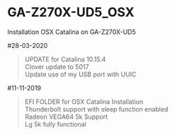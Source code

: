 # GA-Z270X-UD5_OSX
Installation OSX Catalina on GA-Z270X-UD5

#28-03-2020
>UPDATE for Catalina 10.15.4\
Clover update to 5017\
Update use of my USB port with UUIC


#11-11-2019
>EFI FOLDER for OSX Catalina Installation\
Thunderbolt support with sleep function enabled\
Radeon VEGA64 5k Support\
Lg 5k fully functional

